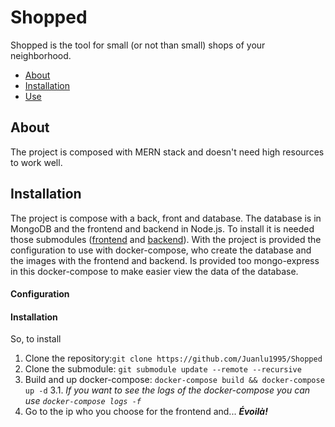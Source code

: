 # Shopped
Shopped is the tool for small (or not than small) shops of your neighborhood.

- [About](#about)
- [Installation](#installation)
- [Use](#use)

## About
The project is composed with MERN stack and doesn't need high resources to work well.

## Installation
The project is compose with a back, front and database. The database is in MongoDB and the frontend and backend in Node.js.
To install it is needed those submodules ([frontend](https://github.com/Juanlu1995/Shopped-frontend) and [backend](https://github.com/Juanlu1995/Shopped-backend)).
With the project is provided the configuration to use with docker-compose, who create the database and the images with the frontend and backend. Is provided too mongo-express in this docker-compose to make easier view the data of the database.

#### Configuration

#### Installation
So, to install
1. Clone the repository:`git clone https://github.com/Juanlu1995/Shopped`
2. Clone the submodule: `git submodule update --remote --recursive`
3. Build and up docker-compose: `docker-compose build && docker-compose up -d`
3.1. *If you want to see the logs of the docker-compose you can use `docker-compose logs -f`* 
4. Go to the ip who you choose for the frontend and... ***Évoilà!***